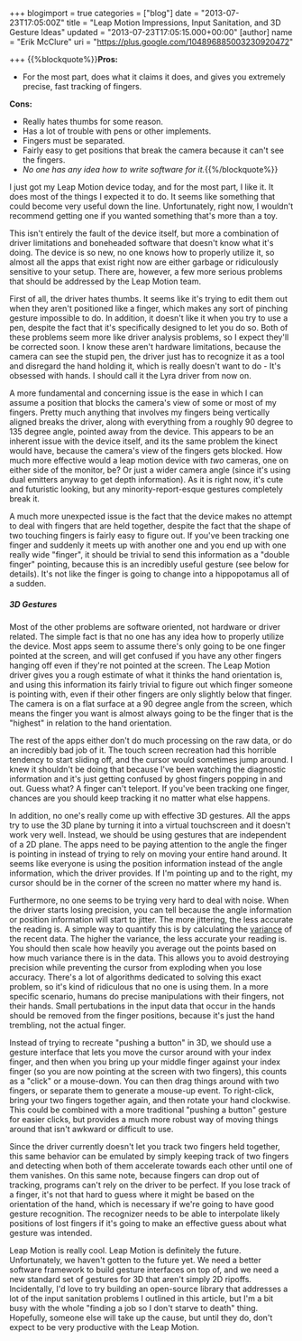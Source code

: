 +++
blogimport = true
categories = ["blog"]
date = "2013-07-23T17:05:00Z"
title = "Leap Motion Impressions, Input Sanitation, and 3D Gesture Ideas"
updated = "2013-07-23T17:05:15.000+00:00"
[author]
name = "Erik McClure"
uri = "https://plus.google.com/104896885003230920472"

+++
{{%blockquote%}}**Pros:**

 * For the most part, does what it claims it does, and gives you extremely precise, fast tracking of fingers.
 
**Cons:**

 * Really hates thumbs for some reason.
 * Has a lot of trouble with pens or other implements.
 * Fingers must be separated.
 * Fairly easy to get positions that break the camera because it can't see the fingers.
 * *No one has any idea how to write software for it.*{{%/blockquote%}}
 
I just got my Leap Motion device today, and for the most part, I like it. It does most of the things I expected it to do. It seems like something that could become very useful down the line. Unfortunately, right now, I wouldn't recommend getting one if you wanted something that's more than a toy.

This isn't entirely the fault of the device itself, but more a combination of driver limitations and boneheaded software that doesn't know what it's doing. The device is so new, no one knows how to properly utilize it, so almost all the apps that exist right now are either garbage or ridiculously sensitive to your setup. There are, however, a few more serious problems that should be addressed by the Leap Motion team.

First of all, the driver hates thumbs. It seems like it's trying to edit them out when they aren't positioned like a finger, which makes any sort of pinching gesture impossible to do. In addition, it doesn't like it when you try to use a pen, despite the fact that it's specifically designed to let you do so. Both of these problems seem more like driver analysis problems, so I expect they'll be corrected soon. I know these aren't hardware limitations, because the camera can see the stupid pen, the driver just has to recognize it as a tool and disregard the hand holding it, which is really doesn't want to do - It's obsessed with hands. I should call it the Lyra driver from now on.

A more fundamental and concerning issue is the ease in which I can assume a position that blocks the camera's view of some or most of my fingers. Pretty much anything that involves my fingers being vertically aligned breaks the driver, along with everything from a roughly 90 degree to 135 degree angle, pointed away from the device. This appears to be an inherent issue with the device itself, and its the same problem the kinect would have, because the camera's view of the fingers gets blocked. How much more effective would a leap motion device with *two* cameras, one on either side of the monitor, be? Or just a wider camera angle (since it's using dual emitters anyway to get depth information). As it is right now, it's cute and futuristic looking, but any minority-report-esque gestures completely break it.

A much more unexpected issue is the fact that the device makes no attempt to deal with fingers that are held together, despite the fact that the shape of two touching fingers is fairly easy to figure out. If you've been tracking one finger and suddenly it meets up with another one and you end up with one really wide "finger", it should be trivial to send this information as a "double finger" pointing, because this is an incredibly useful gesture (see below for details). It's not like the finger is going to change into a hippopotamus all of a sudden.

##### 3D Gestures
Most of the other problems are software oriented, not hardware or driver related. The simple fact is that no one has any idea how to properly utilize the device. Most apps seem to assume there's only going to be one finger pointed at the screen, and will get confused if you have any other fingers hanging off even if they're not pointed at the screen. The Leap Motion driver gives you a rough estimate of what it thinks the hand orientation is, and using this information its fairly trivial to figure out which finger someone is pointing with, even if their other fingers are only slightly below that finger. The camera is on a flat surface at a 90 degree angle from the screen, which means the finger you want is almost always going to be the finger that is the "highest" in relation to the hand orientation.

The rest of the apps either don't do much processing on the raw data, or do an incredibly bad job of it. The touch screen recreation had this horrible tendency to start sliding off, and the cursor would sometimes jump around. I knew it shouldn't be doing that because I've been watching the diagnostic information and it's just getting confused by ghost fingers popping in and out. Guess what? A finger can't teleport. If you've been tracking one finger, chances are you should keep tracking it no matter what else happens.

In addition, no one's really come up with effective 3D gestures. All the apps try to use the 3D plane by turning it into a virtual touchscreen and it doesn't work very well. Instead, we should be using gestures that are independent of a 2D plane. The apps need to be paying attention to the angle the finger is pointing in instead of trying to rely on moving your entire hand around. It seems like everyone is using the position information instead of the angle information, which the driver provides. If I'm pointing up and to the right, my cursor should be in the corner of the screen no matter where my hand is.

Furthermore, no one seems to be trying very hard to deal with noise. When the driver starts losing precision, you can tell because the angle information or position information will start to jitter. The more jittering, the less accurate the reading is. A simple way to quantify this is by calculating the [variance](http://en.wikipedia.org/wiki/Variance) of the recent data. The higher the variance, the less accurate your reading is. You should then scale how heavily you average out the points based on how much variance there is in the data. This allows you to avoid destroying precision while preventing the cursor from exploding when you lose accuracy. There's a lot of algorithms dedicated to solving this exact problem, so it's kind of ridiculous that no one is using them. In a more specific scenario, humans do precise manipulations with their fingers, not their hands. Small pertubations in the input data that occur in the hands should be removed from the finger positions, because it's just the hand trembling, not the actual finger.

Instead of trying to recreate "pushing a button" in 3D, we should use a gesture interface that lets you move the cursor around with your index finger, and then when you bring up your middle finger against your index finger (so you are now pointing at the screen with two fingers), this counts as a "click" or a mouse-down. You can then drag things around with two fingers, or separate them to generate a mouse-up event. To right-click, bring your two fingers together again, and then rotate your hand clockwise. This could be combined with a more traditional "pushing a button" gesture for easier clicks, but provides a much more robust way of moving things around that isn't awkward or difficult to use. 

Since the driver currently doesn't let you track two fingers held together, this same behavior can be emulated by simply keeping track of two fingers and detecting when both of them accelerate towards each other until one of them vanishes. On this same note, because fingers can drop out of tracking, programs can't rely on the driver to be perfect. If you lose track of a finger, it's not that hard to guess where it might be based on the orientation of the hand, which is necessary if we're going to have good gesture recognition. The recognizer needs to be able to interpolate likely positions of lost fingers if it's going to make an effective guess about what gesture was intended.

Leap Motion is really cool. Leap Motion is definitely the future. Unfortunately, we haven't gotten to the future yet. We need a better software framework to build gesture interfaces on top of, and we need a new standard set of gestures for 3D that aren't simply 2D ripoffs. Incidentally, I'd love to try building an open-source library that addresses a lot of the input sanitation problems I outlined in this article, but I'm a bit busy with the whole "finding a job so I don't starve to death" thing. Hopefully, someone else will take up the cause, but until they do, don't expect to be very productive with the Leap Motion.
